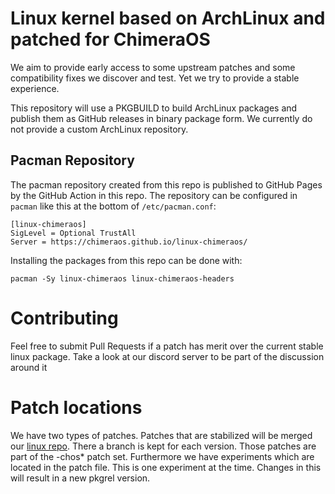 # Linux kernel based on ArchLinux and patched for ChimeraOS

We aim to provide early access to some upstream patches and some compatibility
fixes we discover and test. Yet we try to provide a stable experience.

This repository will use a PKGBUILD to build ArchLinux packages and publish
them as GitHub releases in binary package form. We currently do not provide a
custom ArchLinux repository.

## Pacman Repository

The pacman repository created from this repo is published to GitHub Pages by the GitHub Action in this repo. The repository can be configured in `pacman` like this at the bottom of `/etc/pacman.conf`:

```
[linux-chimeraos]
SigLevel = Optional TrustAll
Server = https://chimeraos.github.io/linux-chimeraos/
```

Installing the packages from this repo can be done with:

```shell
pacman -Sy linux-chimeraos linux-chimeraos-headers
```

# Contributing

Feel free to submit Pull Requests if a patch has merit over the current stable
linux package. Take a look at our discord server to be part of the discussion
around it

# Patch locations
We have two types of patches. Patches that are stabilized will be merged our [linux repo](https://github.com/chimeraos/linux). There a branch is kept for each version.
Those patches are part of the -chos* patch set. Furthermore we have experiments which are located in the patch file. This is one experiment at the time. Changes in this will result in a new pkgrel version.

